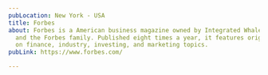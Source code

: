 ```yaml
---
pubLocation: New York - USA
title: Forbes
about: Forbes is a American business magazine owned by Integrated Whale Media Investments
  and the Forbes family. Published eight times a year, it features original articles
  on finance, industry, investing, and marketing topics.
pubLink: https://www.forbes.com/

---
```

